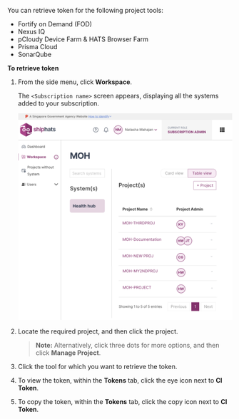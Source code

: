 You can retrieve token for the following project tools:  

- Fortify on Demand (FOD)
- Nexus IQ
- pCloudy Device Farm & HATS Browser Farm
- Prisma Cloud
- SonarQube


**To retrieve token**


1. From the side menu, click **Workspace**.
    
    The `<Subscription name>` screen appears, displaying all the systems added to your subscription.

    ![view systems](./images/view-systems.png)

1. Locate the required project, and then click the project.

    > **Note:** Alternatively, click three dots for more options, and then click **Manage Project**.

1. Click the tool for which you want to retrieve the token.

1. To view the token, within the **Tokens** tab, click the eye icon next to **CI Token**.
1. To copy the token, within the **Tokens** tab, click the copy icon next to **CI Token**.
